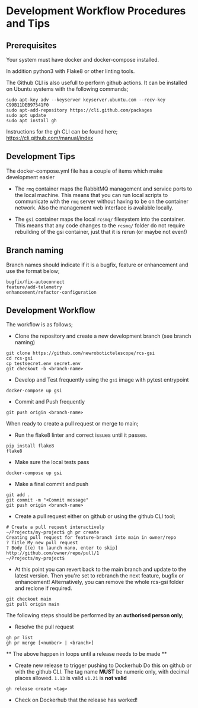 # Development Workflow Procedures and Tips


## Prerequisites
Your system must have docker and docker-compose installed.

In addition python3 with Flake8 or other linting tools.

The Github CLI is also usefull to perform github actions. It can be installed
on Ubuntu systems with the following commands;

```
sudo apt-key adv --keyserver keyserver.ubuntu.com --recv-key C99B11DEB97541F0
sudo apt-add-repository https://cli.github.com/packages
sudo apt update
sudo apt install gh
```
Instructions for the gh CLI can be found here;
https://cli.github.com/manual/index


## Development Tips
The docker-compose.yml file has a couple of items which make development easier

* The `rmq` container maps the RabbitMQ management and service ports to the
local machine. This means that you can run local scripts to communicate with
the `rmq` server without having to be on the container network. Also the
management web interface is available locally.

* The `gsi` container maps the local `rcsmq/` filesystem into the container.
This means that any code changes to the `rcsmq/` folder do not require
rebuilding of the gsi container, just that it is rerun (or maybe not even!)


## Branch naming
Branch names should indicate if it is a bugfix, feature or enhancement
and use the format below;

```
bugfix/fix-autoconnect
feature/add-telemetry
enhancement/refactor-configuration
```

## Development Workflow
The workflow is as follows;

* Clone the repository and create a new development branch (see branch naming)
```shell
git clone https://github.com/newrobotictelescope/rcs-gsi
cd rcs-gsi
cp testsecret.env secret.env
git checkout -b <branch-name>
```

* Develop and Test frequently using the `gsi` image with pytest entrypoint
```shell
docker-compose up gsi
```
* Commit and Push frequently
```shell
git push origin <branch-name>
```

When ready to create a pull request or merge to main;

* Run the flake8 linter and correct issues until it passes.
```shell
pip install flake8
flake8
```

* Make sure the local tests pass
```shell
docker-compose up gsi
```

* Make a final commit and push
```shell
git add .
git commit -m "<Commit message"
git push origin <branch-name>
```

* Create a pull request either on github or using the github CLI tool;
```shell
# Create a pull request interactively
~/Projects/my-project$ gh pr create
Creating pull request for feature-branch into main in owner/repo
? Title My new pull request
? Body [(e) to launch nano, enter to skip]
http://github.com/owner/repo/pull/1
~/Projects/my-project$
```

* At this point you can revert back to the main branch and update to the latest
version. Then you're set to rebranch the next feature, bugfix or enhancement!
Alternatively, you can remove the whole rcs-gsi folder and reclone if required.
```
git checkout main
git pull origin main
```

The following steps should be performed by an **authorised person only**;

* Resolve the pull request
```shell
gh pr list
gh pr merge [<number> | <branch>]
```

** The above happen in loops until a release needs to be made **

* Create new release to trigger pushing to Dockerhub
Do this on github or with the github CLI. The tag name **MUST** be numeric
only, with decimal places allowed. `1.13` is valid `v1.21` is **not valid**
```shell
gh release create <tag>
```

* Check on Dockerhub that the release has worked!

